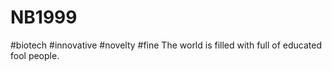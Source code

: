 # NB1999
#biotech
#innovative
#novelty
#fine
The world is filled with full of educated fool people.
